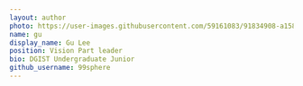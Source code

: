 ```yaml
---
layout: author
photo: https://user-images.githubusercontent.com/59161083/91834908-a1582200-ec83-11ea-82a3-a4d1cceaef20.jpeg
name: gu
display_name: Gu Lee
position: Vision Part leader
bio: DGIST Undergraduate Junior
github_username: 99sphere
---
```

